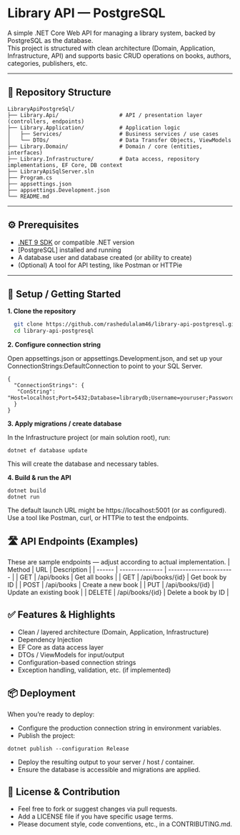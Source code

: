 # Library API — PostgreSQL

A simple .NET Core Web API for managing a library system, backed by PostgreSQL as the database.  
This project is structured with clean architecture (Domain, Application, Infrastructure, API) and supports basic CRUD operations on books, authors, categories, publishers, etc.

---

## 📁 Repository Structure
```
LibraryApiPostgreSql/
├── Library.Api/                   # API / presentation layer (controllers, endpoints)
├── Library.Application/           # Application logic
│   ├── Services/                  # Business services / use cases
│   └── DTOs/                      # Data Transfer Objects, ViewModels
├── Library.Domain/                # Domain / core (entities, interfaces)
├── Library.Infrastructure/        # Data access, repository implementations, EF Core, DB context
├── LibraryApiSqlServer.sln
├── Program.cs
├── appsettings.json
├── appsettings.Development.json
└── README.md
```

---

## ⚙️ Prerequisites

- [.NET 9 SDK](https://dotnet.microsoft.com/download) or compatible .NET version  
- [PostgreSQL] installed and running  
- A database user and database created (or ability to create)  
- (Optional) A tool for API testing, like Postman or HTTPie  

---

## 🔧 Setup / Getting Started

**1. Clone the repository**

```bash
  git clone https://github.com/rashedulalam46/library-api-postgresql.git
  cd library-api-postgresql
```

**2. Configure connection string**
   
Open appsettings.json or appsettings.Development.json, and set up your ConnectionStrings:DefaultConnection to point to your SQL Server.

```
{
  "ConnectionStrings": {
   "ConString": "Host=localhost;Port=5432;Database=librarydb;Username=youruser;Password=yourpassword"   
  }
}
```
**3. Apply migrations / create database**
   
In the Infrastructure project (or main solution root), run:

```
dotnet ef database update
```

This will create the database and necessary tables.

**4. Build & run the API**

```
dotnet build
dotnet run
```

The default launch URL might be https://localhost:5001 (or as configured). Use a tool like Postman, curl, or HTTPie to test the endpoints.

## 🛣️ API Endpoints (Examples)

These are sample endpoints — adjust according to actual implementation.
| Method | URL             | Description             |
| ------ | --------------- | ----------------------- |
| GET    | /api/books      | Get all books           |
| GET    | /api/books/{id} | Get book by ID          |
| POST   | /api/books      | Create a new book       |
| PUT    | /api/books/{id} | Update an existing book |
| DELETE | /api/books/{id} | Delete a book by ID     |

## ✅ Features & Highlights

- Clean / layered architecture (Domain, Application, Infrastructure)
- Dependency Injection
- EF Core as data access layer
- DTOs / ViewModels for input/output
- Configuration-based connection strings
- Exception handling, validation, etc. (if implemented)

 ## 📦 Deployment

When you’re ready to deploy:

- Configure the production connection string in environment variables.
- Publish the project:

```
dotnet publish --configuration Release
```

- Deploy the resulting output to your server / host / container.
- Ensure the database is accessible and migrations are applied.

##  📄 License & Contribution

- Feel free to fork or suggest changes via pull requests.
- Add a LICENSE file if you have specific usage terms.
- Please document style, code conventions, etc., in a CONTRIBUTING.md.


